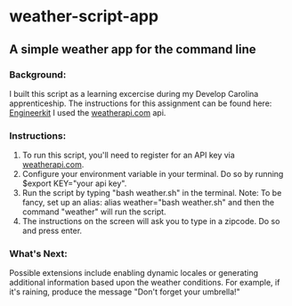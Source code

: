 # weather-script-app
## A simple weather app for the command line
### **Background:**
I built this script as a learning excercise during my Develop Carolina apprenticeship. 
The instructions for this assignment can be found here: [Engineerkit](https://link-url-here.org)
I used the [weatherapi.com](https://www.weatherapi.com/) api.
### **Instructions:**
1. To run this script, you'll need to register for an API key via [weatherapi.com](https://www.weatherapi.com/). 
2. Configure your environment variable in your terminal. Do so by running $export KEY="your api key".
3. Run the script by typing "bash weather.sh" in the terminal. 
Note: To be fancy, set up an alias: alias weather="bash weather.sh" and then the command "weather" will run the script.
4. The instructions on the screen will ask you to type in a zipcode. Do so and press enter. 

### **What's Next:** 
Possible extensions include enabling dynamic locales or generating additional information based upon the weather conditions. For example, if it's raining, produce the message "Don't forget your umbrella!"
